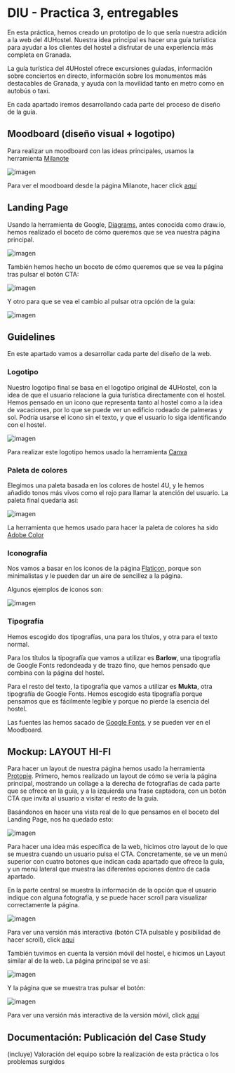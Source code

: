 # DIU - Practica 3, entregables

En esta práctica, hemos creado un prototipo de lo que sería nuestra adición a la web del 4UHostel. Nuestra idea principal es hacer una guía turística para ayudar a los clientes del hostel a disfrutar de una experiencia más completa en Granada. 

La guía turística del 4UHostel ofrece excursiones guiadas, información sobre conciertos en directo, información sobre los monumentos más destacables de Granada, y ayuda con la movilidad tanto en metro como en autobús o taxi.

En cada apartado iremos desarrollando cada parte del proceso de diseño de la guía.

## Moodboard (diseño visual + logotipo)   

Para realizar un moodboard con las ideas principales, usamos la herramienta [Milanote](https://milanote.com/) 

![imagen](https://user-images.githubusercontent.com/75501666/169692780-52612907-ac9f-4796-8735-71f8c3d0c232.png)

Para ver el moodboard desde la página Milanote, hacer click [aquí](https://app.milanote.com/1NMBT91FxgyZ77?p=vLO3Evy8m43)

## Landing Page

Usando la herramienta de Google, [Diagrams](https://app.diagrams.net/), antes conocida como draw.io, hemos realizado el boceto de cómo queremos que se vea nuestra página principal.

![imagen](https://user-images.githubusercontent.com/75501666/169693105-65b951a1-0bc8-442e-8b05-ba51d55db396.png)

También hemos hecho un boceto de cómo queremos que se vea la página tras pulsar el botón CTA:

![imagen](https://user-images.githubusercontent.com/75501666/169693133-0288c701-ed2f-453f-9315-eb35ed6473bb.png)

Y otro para que se vea el cambio al pulsar otra opción de la guía:

![imagen](https://user-images.githubusercontent.com/75501666/169693151-847a06bd-41cd-4ab0-b899-1db34c8c8078.png)

## Guidelines

En este apartado vamos a desarrollar cada parte del diseño de la web.

### Logotipo

Nuestro logotipo final se basa en el logotipo original de 4UHostel, con la idea de que el usuario relacione la guía turística directamente con el hostel.
Hemos pensado en un icono que representa tanto al hostel como a la idea de vacaciones, por lo que se puede ver un edificio rodeado de palmeras y sol. Podría
usarse el icono sin el texto, y que el usuario lo siga identificando con el hostel.

![imagen](https://user-images.githubusercontent.com/75501666/169693231-734acc91-e1df-49be-9295-f33713031169.png)

Para realizar este logotipo hemos usado la herramienta [Canva](https://www.canva.com/es_es/crear/logos/)

### Paleta de colores

Elegimos una paleta basada en los colores de hostel 4U, y le hemos añadido tonos más vivos como el rojo para llamar la atención del usuario. La paleta final quedaría así:

![imagen](https://user-images.githubusercontent.com/75501666/169693287-1bf10d02-cd66-478e-8a4c-f666d24c21dd.png)

La herramienta que hemos usado para hacer la paleta de colores ha sido [Adobe Color](https://color.adobe.com/es/create/color-wheel)

### Iconografía

Nos vamos a basar en los iconos de la página [Flaticon](https://www.flaticon.es/uicons), porque son minimalistas y le pueden dar un aire de sencillez a la
página.
 
Algunos ejemplos de iconos son:

![imagen](https://user-images.githubusercontent.com/75501666/169693367-5026e178-e471-4f77-9171-48d9011c7885.png)

### Tipografía

Hemos escogido dos tipografías, una para los títulos, y otra para el texto normal.

Para los títulos la tipografía que vamos a utilizar es **Barlow**, una tipografía de Google Fonts redondeada y de trazo fino, que hemos pensado que combina con la página del hostel.

Para el resto del texto, la tipografía que vamos a utilizar es **Mukta**, otra tipografía de Google Fonts. Hemos escogido esta tipografía porque pensamos que es fácilmente legible y porque no pierde la esencia del hostel.

Las fuentes las hemos sacado de [Google Fonts](https://fonts.google.com/), y se pueden ver en el Moodboard.

## Mockup: LAYOUT HI-FI

Para hacer un layout de nuestra página hemos usado la herramienta [Protopie](https://www.protopie.io/). Primero, hemos realizado un layout de cómo se vería la
página principal, mostrando un collage a la derecha de fotografías de cada parte que se ofrece en la guía, y a la izquierda una frase captadora, con un botón CTA que invita al usuario a visitar el resto de la guía. 

Basándonos en hacer una vista real de lo que pensamos en el boceto del Landing Page, nos ha quedado esto:

![imagen](https://user-images.githubusercontent.com/75501666/169693534-3f1628e6-ff48-4909-a672-b70ed4c93660.png)

Para hacer una idea más específica de la web, hicimos otro layout de lo que se muestra cuando un usuario pulsa el CTA. Concretamente, se ve un menú superior
con cuatro botones que indican cada apartado que ofrece la guía, y un menú lateral que muestra las diferentes opciones dentro de cada apartado.

En la parte central se muestra la información de la opción que el usuario indique con alguna fotografía, y se puede hacer scroll para visualizar correctamente
la página.

![imagen](https://user-images.githubusercontent.com/75501666/169693696-b466386d-56ff-4708-8437-8b317256cb3a.png)

Para ver una versión más interactiva (botón CTA pulsable y posibilidad de hacer scroll), click [aquí](https://cloud.protopie.io/p/8d569bac21)

También tuvimos en cuenta la versión móvil del hostel, e hicimos un Layout similar al de la web. La página principal se ve así:

![imagen](https://user-images.githubusercontent.com/75501666/169693777-5f20feb2-db9e-4d4e-a43b-c3f463004b10.png)

Y la página que se muestra tras pulsar el botón:

![imagen](https://user-images.githubusercontent.com/75501666/169693796-3fb5c9a0-b836-4bdd-8075-e343dc9d9703.png)

Para ver una versión más interactiva de la versión móvil, click [aquí](https://cloud.protopie.io/p/d63fdc7956)

## Documentación: Publicación del Case Study


(incluye) Valoración del equipo sobre la realización de esta práctica o los problemas surgidos
 
